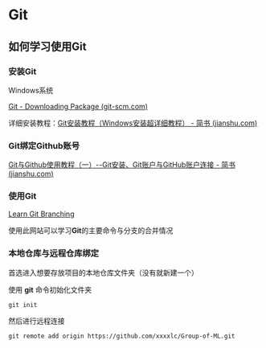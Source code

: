# Git

## 如何学习使用Git

### 安装Git

Windows系统

[Git - Downloading Package (git-scm.com)](https://git-scm.com/download/win)

详细安装教程：[Git安装教程（Windows安装超详细教程） - 简书 (jianshu.com)](https://www.jianshu.com/p/414ccd423efc)



### Git绑定Github账号

[Git与Github使用教程（一）--Git安装、Git账户与GitHub账户连接 - 简书 (jianshu.com)](https://www.jianshu.com/p/faf744f719e6)



### 使用Git

[Learn Git Branching](https://learngitbranching.js.org/?locale=zh_CN)

使用此网站可以学习**Git**的主要命令与分支的合并情况



### 本地仓库与远程仓库绑定

首选进入想要存放项目的本地仓库文件夹（没有就新建一个）

使用 **git** 命令初始化文件夹

```git
git init 
```

然后进行远程连接

```git
git remote add origin https://github.com/xxxxlc/Group-of-ML.git
```

